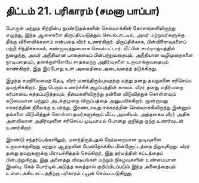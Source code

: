 # திட்டம் 21. பரிகாரம் (சமனா பாப்பா)

பொருள் மற்றும் சிற்றின்ப தூண்டுதல்களின் செல்வாக்கின் கோளங்களிலிருந்து எழுந்து, இந்த ஆசைகளை திருப்திப்படுத்தும் செயல்பாட்டில், அவர் மற்றவர்களுக்கு தீங்கு விளைவிக்கலாம் என்பதை வீரர் உணர்கிறார். திருப்திக்காக, பின்விளைவுகளைப் பற்றி சிந்திக்காமல், கண்மூடித்தனமாக செயல்பட்டார். மீட்பின் சாம்ராஜ்யத்தில் நுழைந்து, அவர் அநீதியான பாதையைப் பின்பற்றுவதையும், அநீதியான வழிமுறைகளை நாடியதையும், தனக்குள்ளேயே சாதகமற்ற அதிர்வுகளை உருவாக்குவதையும் காண்கிறார், இது இப்போது உள் அமைதியை அடைவதைத் தடுக்கிறது.

இழந்த சமநிலையைத் தேடி, வீரர் மனந்திரும்புவதற்கு வந்து தனது தவறுகளை சரிசெய்ய முயற்சிக்கிறார். இது பெரும் உணர்ச்சிக் குழப்பத்தின் காலம். வீரர் தனது எதிர்மறை கர்மாவை சுத்தப்படுத்தவும், தீமைகளிலிருந்து தன்னை விடுவித்துக் கொள்ளவும் கடுமையான மற்றும் அடக்குமுறை விருப்பத்தை அனுபவிக்கிறார். மூன்றாவது சக்கரத்தின் நிலைக்கு உயர்ந்து, இரண்டாவது சக்கரத்தின் செல்வாக்கிலிருந்து இன்னும் தங்களை விடுவித்துக் கொள்ளாதவர்களுக்கும் மீட்பு அவசியம். அத்தகைய வீரர் அதிக அளவிலான அதிர்வுகளை சரிசெய்ய முடியாமல் போனது குறித்து குற்ற உணர்வுடன் உணர்கிறார்.

இரண்டு சந்தர்ப்பங்களிலும், மனந்திரும்புதல் நேர்மறையான முடிவுகளை உருவாக்குகிறது மற்றும் ஆற்றலின் மேல்நோக்கிய மின்னோட்டத்தை நிறுவுகிறது. வீரர் தனது தவறுகளுக்கு பிராயச்சித்தம் செய்கிறார், இது தர்மத்தின் சட்டத்தைப் பின்பற்றுகிறது, இது அனைத்து விஷயங்கள் மற்றும் நிகழ்வுகளின் உண்மையான இயல்பு. கேம் போர்டில் அடுத்த கலத்தால் குறிப்பிடப்படும் இந்த அனைத்தையும் உள்ளடக்கிய சட்டத்திற்கு பரிகாரம் ட்யூன் செய்யப்படுகிறது.
